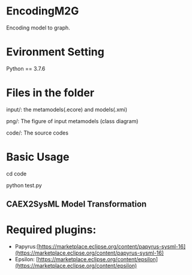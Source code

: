 # EncodingM2G
Encoding model to graph.

# Evironment Setting
Python == 3.7.6

# Files in the folder
input/: the metamodels(.ecore) and models(.xmi)

png/: The figure of input metamodels (class diagram)

code/: The source codes

# Basic Usage
cd code

python test.py

## CAEX2SysML Model Transformation

# Required plugins:
- Papyrus:[https://marketplace.eclipse.org/content/papyrus-sysml-16](https://marketplace.eclipse.org/content/papyrus-sysml-16)
- Epsilon: [https://marketplace.eclipse.org/content/epsilon](https://marketplace.eclipse.org/content/epsilon)
